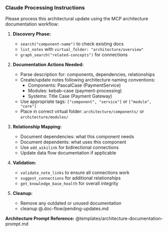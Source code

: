 ### Claude Processing Instructions

Please process this architectural update using the MCP architecture documentation workflow:

1. **Discovery Phase:**
   - `search("component-name")` to check existing docs
   - `list_notes` with `virtual_folder: "architecture/overview"`
   - `graph_search("related-concepts")` for connections

2. **Documentation Actions Needed:**
   - Parse description for: components, dependencies, relationships
   - Create/update notes following architecture naming conventions:
     * Components: PascalCase (PaymentService)
     * Modules: kebab-case (payment-processing)  
     * Systems: Title Case (Payment Gateway)
   - Use appropriate tags: `["component", "service"]` or `["module", "core"]`
   - Place in correct virtual folder: `architecture/components/` or `architecture/modules/`

3. **Relationship Mapping:**
   - Document dependencies: what this component needs
   - Document dependents: what uses this component
   - Use `add_wikilink` for bidirectional connections
   - Update data flow documentation if applicable

4. **Validation:**
   - `validate_note_links` to ensure all connections work
   - `suggest_connections` for additional relationships
   - `get_knowledge_base_health` for overall integrity

5. **Cleanup:**
   - Remove any outdated or unused documentation 
   - cleanup @.doc-flow/pending-updates.md

**Architecture Prompt Reference:** @templates/architecture-documentation-prompt.md